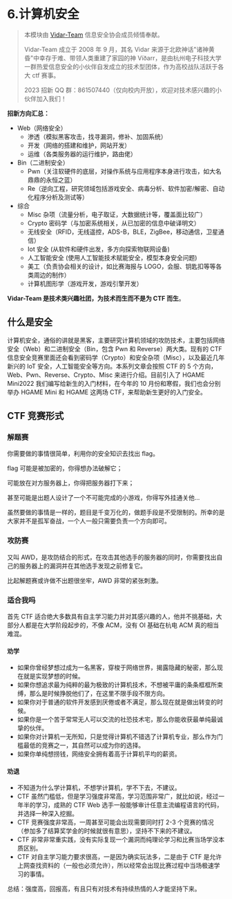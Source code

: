 # 6.计算机安全

> 本模块由 [Vidar-Team](https://vidar.club)  信息安全协会成员倾情奉献。
>
> Vidar-Team 成立于 2008 年 9 月，其名 Vidar 来源于北欧神话"诸神黄昏"中幸存于难、带领人类重建了家园的神 Víðarr，是由杭州电子科技大学一群热爱信息安全的小伙伴自发成立的技术型团体，作为高校战队活跃于各大 ctf 赛事。
>
> 2023 招新 QQ 群：861507440（仅向校内开放），欢迎对技术感兴趣的小伙伴加入我们！

**招新方向汇总：**

- Web（网络安全）
  - 渗透（模拟黑客攻击，找寻漏洞，修补、加固系统）
  - 开发（网络的搭建和维护，网站开发）
  - 运维（各类服务器的运行维护，路由佬）
- Bin（二进制安全）
  - Pwn（关注软硬件的底层，对操作系统与应用程序本身进行攻击，如大名鼎鼎的永恒之蓝）
  - Re（逆向工程，研究领域包括游戏安全、病毒分析、软件加密/解密、自动化程序分析及测试等）
- 综合
  - Misc 杂项（流量分析，电子取证，大数据统计等，覆盖面比较广）
  - Crypto 密码学（与加密系统相关，从已加密的信息中破译明文）
  - 无线安全（RFID，无线遥控，ADS-B，BLE，ZigBee，移动通信，卫星通信）
  - Iot 安全 (从软件和硬件出发，多方向探索物联网设备)
  - 人工智能安全 (使用人工智能技术赋能安全，模型本身安全问题)
  - 美工（负责协会相关的设计，如比赛海报与 LOGO，会服、钥匙扣等等各类周边的制作）
  - 计算机图形学（游戏开发，游戏引擎开发）

**Vidar-Team 是技术类兴趣社团，为技术而生而不是为 CTF 而生**。

## 什么是安全

计算机安全，通俗的讲就是黑客，主要研究计算机领域的攻防技术，主要包括网络安全（Web）和二进制安全（Bin，包含 Pwn 和 Reverse）两大类。现有的 CTF 信息安全竞赛里面还会看到密码学（Crypto）和安全杂项（Misc），以及最近几年新兴的 IoT 安全，人工智能安全等方向。本系列文章会按照 CTF 的 5 个方向，Web、Pwn、Reverse、Crypto、Misc 来进行介绍。目前引入了 HGAME Mini2022 我们编写给新生的入门材料，在今年的 10 月份和寒假，我们也会分别举办 HGAME Mini 和 HGAME 这两场 CTF，来帮助新生更好的入门安全。

## CTF 竞赛形式

### 解题赛

你需要做的事情很简单，利用你的安全知识去找出 flag。

flag 可能是被加密的，你得想办法破解它；

可能放在对方服务器上，你得把服务器打下来；

甚至可能是出题人设计了一个不可能完成的小游戏，你得写外挂通关他...

虽然要做的事情是一样的，题目是千变万化的，做题手段是不受限制的。所幸的是大家并不是孤军奋战，一个人一般只需要负责一个方向即可。

### 攻防赛

又叫 AWD，是攻防结合的形式，在攻击其他选手的服务器的同时，你需要找出自己的服务器上的漏洞并在其他选手发现之前修复它。

比起解题赛或许做不出题很坐牢，AWD 非常的紧张刺激。

### 适合我吗

首先 CTF 适合绝大多数具有自主学习能力并对其感兴趣的人，他并不挑基础，大部分人都是在大学阶段起步的，不像 ACM，没有 OI 基础在杭电 ACM 真的相当难混。

#### 劝学

- 如果你曾经梦想过成为一名黑客，穿梭于网络世界，揭露隐藏的秘密，那么现在就是实现梦想的时候。
- 如果你想追求最为纯粹的最为极致的计算机技术，不想被平庸的条条框框所束缚，那么是时候挣脱他们了，在这里不限手段不限方向。
- 如果你对于普通的软件开发感到厌倦或者不满足，那么现在就是做出转变的时候。
- 如果你是一个苦于常常无人可以交流的社恐技术宅，那么你能收获最单纯最诚挚的伙伴。
- 如果你对计算机一无所知，只是觉得计算机不错选了计算机专业，那么作为门槛最低的竞赛之一，其自然可以成为你的选择。
- 如果你单纯想捞钱，网络安全拥有着高于计算机平均的薪资。

#### 劝退

- 不知道为什么学计算机，不想学计算机，学不下去，不建议。
- CTF 虽然门槛低，但是学习强度非常高，学习范围非常广，就比如说，经过一年半的学习，成熟的 CTF Web 选手一般能够审计任意主流编程语言的代码，并选择一种深入挖掘。
- CTF 竞赛强度非常高，一周甚至可能会出现需要同时打 2-3 个竞赛的情况（参加多了结算奖学金的时候就很有意思），坚持不下来的不建议。
- CTF 非常非常重实践，没有实际复现一个漏洞而纯理论学习和比赛当场学没本质区别。
- CTF 对自主学习能力要求很高，一是因为确实玩法多，二是由于 CTF 是允许上网查找资料的（一般也必须允许），所以经常会出现比赛过程中当场极速学习的事情。

总结：强度高，回报高，有且只有对技术有持续热情的人才能坚持下来。
